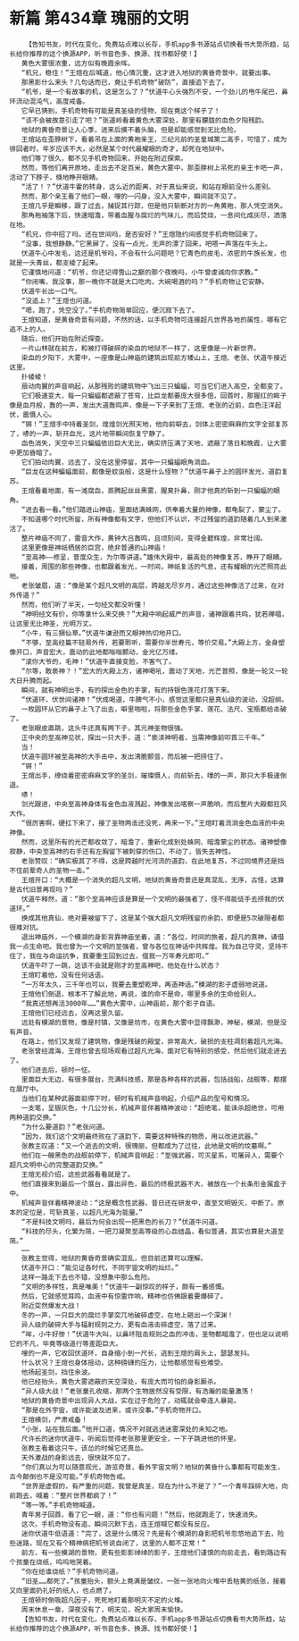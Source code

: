 # 新篇 第434章 瑰丽的文明
        【告知书友，时代在变化，免费站点难以长存，手机app多书源站点切换看书大势所趋，站长给你推荐的这个换源APP，听书音色多、换源、找书都好使！】
       黄色大雾很浓重，远方似有晚霞余晖。
       “机兄，稳住！”王煊在后喊道，他心情沉重，这才进入地狱的黄昏奇景中，就要出事。
       那黑影什么来头？几句话而已，竟让手机奇物“破防”，直接追下去了。
       “机爷，是一个有故事的机，这是怎么了？”伏道牛心头强烈不安，一个劲儿的甩牛尾巴，鼻环流动混沌气，高度戒备。
       它早已猜到，手机奇物有可能是真圣级的怪物，现在竟这个样子了！
       “该不会被故意引走了吧？”张道岭看着黄色大雾深处，那里有朦胧的血色夕阳残韵。
       地狱的黄昏奇景让人心季，进来后摸不着头脑，但是却能感觉到无比危险。
       王煊站在歪脖树下，看着吊在上面的黄袍亲王，三纪元前的圣皇城第二高手，可惜了，成为徘回者时，年岁应该不大，必然是某个时代最耀眼的奇才，却死在地狱中。
       他们等了很久，都不见手机奇物回来，开始在附近探索。
       然而，等他们离开原地，走出去不足百米，黄色大雾中，那歪脖树上吊死的亲王卡吧一声，活动了下脖子，倏地睁开眼睛。
       “活了！？”伏道牛霍的转身，这么近的距离，对于真仙来说，和站在眼前没什么差别。
       然而，那个亲王看了他们一眼，嗖的一闪身，没入大雾中，瞬间就不见了。
       王煊几乎是瞬移，跟了过去，捕捉其行踪，但是他只斩断对方的一角黄袍，那人凭空消失。
       那角袍袖落下后，快速暗澹，带着血腥与腐烂的气味儿，而后焚烧，一息间化成灰尽，洒落在地。
       “机兄，你中招了吗，还在世间吗，是否安好？”王煊隐约间感觉手机奇物回来了。
       “没事，我想静静。”它黑屏了，没有一点光，无声的漂了回来，吧嗒一声落在牛头上。
       伏道牛心中发毛，这还是机爷吗，不会有什么问题吧？它青色的皮毛，浓密的牛族长发，也就是一头青丝，都支棱了起来。
       它谨慎地问道：“机爷，你还记得雪山之巅的那个夜晚吗，小牛曾虔诚向你求教。”
       “你闭嘴，我没事，那一晚你不就是大口吃肉，大碗喝酒的吗？”手机奇物让它安静。
       伏道牛长出一口气。
       “没追上？”王煊也问道。
       “嗯，跑了，凭空没了。”手机奇物简单回应，便沉寂下去了。
       王煊知道，是黄昏奇景有问题，不然的话，以手机奇物可连接超凡世界各地的属性，哪有它追不上的人。
       随后，他们开始在附近探查。
       一片山林就在前方，和被打得破碎的染血的地狱不一样了，这里像是一片新世界。
       染血的夕阳下，大雾中，一座像是山神庙的建筑出现前方矮山上，王煊、老张、伏道牛接近这里。
       扑棱棱！
       扇动肉翼的声音响起，从那残败的建筑物中飞出三只蝙蝠，可当它们进入高空，全都变了。
       它们极速变大，每一只蝙蝠都遮蔽了苍穹，比巨龙都要庞大很多倍，回首时，那猩红的眸子像是血月般，轰的一声，发出大道轰鸣声，像是一下子来到了王煊、老张的近前，血色汪洋起伏，震慑人心。
       “锵！”王煊手中持着圣剑，煌煌剑光照天地，他向前噼去，剑体上密密麻麻的文字全部复苏了，哧的一声，斩开血光，这片地带瞬间恢复宁静了。
       血色消失，天空中三只蝙蝠依旧巨大无比，确实挤压满了天地，遮蔽了落日和晚霞，让大雾中更加昏暗了。
       它们拍动肉翼，远去了，没在这里停留，其中一只蝙蝠眼角淌血。
       “巨龙在这种蝙蝠面前，都像是蚊虫般，这是什么怪物？”伏道牛鼻子上的圆环发光，道韵复苏。
       王煊看着地面，有一滩腐血，蒸腾起丝丝黑雾，腥臭扑鼻，刚才他真的斩到一只蝙蝠的眼角。
       “进去看一看。”他们踏进山神庙，里面结满蛛网，供奉着大量的神像，都龟裂了，蒙尘了。
       不知道哪个时代所留，所有神像都有文字，但他们不认识，不过残留的道韵随着几人到来激活了。
       整片神庙不同了，雷音大作，黄钟大吕轰鸣，且顷刻间，变得金碧辉煌，非常壮阔。
       这里更像是神祇栖居的巨宫，绝非普通的山神庙！
       “至高神——修呈，普度众生，为尔等讲道。”雄伟大殿中，最高处的神像复苏，睁开了眼睛。
       接着，周围的那些神像，也都跟着发光，一时间，神祇复活的气息，还有耀眼的光芒照亮此地。
       老张皱眉，道：“像是某个超凡文明的高层，跨越无尽岁月，通过这些神像活了过来，在对外传道？”
       然而，他们听了半天，一句经文都没听懂！
       “神明经文有价，你等拿什么来交换？”大殿中响起威严的声音，诸神跟着共鸣，犹若禅唱，让这里无比神圣，光明万丈。
       “小牛，有三捆仙草。”伏道牛谦逊而又眼神热切地开口。
       “不够，至高经篇不轻易外传，若要聆听，需要你半世寿元，等价交易。”大殿上方，金身塑像开口，声音宏大，震动的此地都嗡嗡颤动，金光亿万缕。
       “滚你大爷的，毛神！”伏道牛直接变脸，不客气了。
       “尔等，敢亵神？！”宏大的大殿上方，诸神喝吼，震动了天地，光芒普照，像是一轮又一轮大日升腾而起。
       瞬间，就有神明出手，有的探出金色的手掌，有的持银色莲花打落下来。
       “伏道环，伏世间诸神！”伏成喝道，牛脾气不小，感觉这里都只是真仙级的波动，没超纲。
       一枚圆环从它的鼻子上飞了出去，噼里啪啦，将那些金色手掌、莲花、法尺、宝瓶都给击破了。
       老张眼皮直跳，这头牛还真有两下子，其元神圣物很强。
       正中央的至高神见状，探出一只大手，道：“亵渎神明者，当需神像前叩首三千年。”
       当！
       伏道牛圆环被至高神的大手击中，发出清脆颤音，而后被一把捞住了。
       “锵！”
       王煊出手，缭绕着密密麻麻文字的圣剑，璀璨慑人，向前斩去，噗的一声，那只大手极速倒退。
       哧！
       剑光跟进，中央至高神身体有金色血液溅起，神像发出喀察一声脆响，而后整片大殿都狂风大作。
       “很厉害啊，硬扛下来了，接了圣物两击还没死，再来一下。”王煊盯着流淌金色血液的中央神像。
       然而，这里所有的光芒都收敛了，暗澹了，重新化成到处蛛网、暗澹蒙尘的状态。诸神塑像寂静，中央至高神的右手还有左胸留下被刺穿的伤口，不动了，皆失去神性。
       老张赞叹：“确实极其了不得，这是跨越时光河流的道韵，在此地复苏，不过同境界还是挡不住前辈奇人的圣物一击。”
       王煊开口：“大概是一个消失的超凡文明，地狱的黄昏奇景还是真混乱，无序，古怪，这算是古代旧景再现吗？”
       伏道牛释然，道：“那个至高神应该是算是一个文明的最强者了，怪不得能徒手去捞我的伏道环。”
       换成其他真仙，绝对要被留下了，这是某个强大超凡文明残留的余韵，即便是5次破限者都很难对抗。
       退出神庙外，一个模湖的身影背靠神庙坐着，道：“各位，时间的旅者，超凡的真神，请借我一点生命吧。我也曾为一个文明的至强者，曾与各位在神话中共辉煌。我为自己守灵，坚持不住了，我在与命运抗争，我要重生回到过去，借我一万年寿元即可。”
       伏道牛吓了一跳，这该不会就是刚才的至高神吧，他处在什么状态？
       王煊盯着他，没有任何话语。
       “一万年太久，三千年也可以，我要去重塑乾坤，再造神话。”模湖的影子虚弱地说道。
       王煊他们倒退，根本不了解此地，再说，谁的命不是命，哪里多余的生命给别人。
       “我真还想再活3000年……”黄色大雾中，山神庙前，那个影子自语。
       王煊他们已经远去，没再这里久留。
       远处有模湖的景物，像是村镇，又像是坊市，在黄色大雾中显得飘渺，神秘，模湖，但是没有声音。
       在路上，他们又发现了建筑物，像是残破的殿堂，非常高大，破损的支柱凋刻着超凡光海。
       老张曾经渡海，王煊也曾去现场观看过超凡光海，面对它有特别的感受，然后他们就走进去了。
       他们进去后，顿时一怔。
       里面巨大无边，有很多展台，充满科技感，那是各种各样的武器，包括战船，战舰等，都摆在展厅中。
       当他们在某种武器面前停下时，顿时有机械声音响起，介绍产品的型号和情况。
       一支笔，呈银灰色，十几公分长，机械声音伴着精神波动：“超绝笔，能诛杀超绝世，可用两种道韵交换。”
       “为什么要道韵？”老张问道。
       “因为，我们这个文明最终败在了道韵下，需要这种特殊的物质，用以改进武器。”
       张教主叹道：“又一个逝去的文明，很瑰丽，但都成为了过往，此地是文明的坟墓啊。”
       他们在一艘黑色的战舰前停下，机械声音响起：“至强武器，可灭星系，可屠异人，需要个超凡文明中心的完整道韵交换。”
       王煊无视介绍，这些武器看看就是了。
       他们直接来到最后一个展台，露出异色，最后的终极武器不大，被放在一个长条形金属盒子中。
       机械声音伴着精神波动：“这是概念性武器，昔日还在研发中，直至文明毁灭，中断了。原本的定位是，可斩真圣，以超凡光海为能量。”
       “不是科技文明吗，最后为何会出现一把黑色的长刀？”伏道牛问道。
       “科技的尽头，化繁为简，一把刀凝聚至高等级的心血结晶，看似普通，其实也算是大道至简。”
       ……
       张教主觉得，地狱的黄昏奇景确实混乱，但目前还算可以理解。
       伏道牛开口：“能见证各时代，不同宇宙文明的灿烂。”
       这样一路走下去也不错，没想象中那么危险。
       “文明的多样性，真是唯美！”伏道牛一副惊叹的样子，颇有一番感慨。
       然后，它就感觉耳鸣，血液中有惊雷炸响，精神也仿佛跟着要爆碎了。
       附近突然爆发大战！
       冬的一声，一只巨大的腐烂手掌突兀地破碎虚空，在地上砸出一个深渊！
       异人级的破碎大手与辐射规则之力，更有血液击碎虚空，落了过来。
       “哞，小牛好惨！”伏道牛大叫，以鼻环阻击规则之血的冲击，圣物都暗澹了，但也足以说明它的不凡，毕竟等级道行等差距巨大。
       嗖的一声，它收回伏道环，自身缩小到一尺长，逃到王煊的肩头上，瑟瑟发抖。
       什么状况？王煊也身体摇动，这种磅礴的压力，让他都感觉有些难受。
       他扬起圣剑，挡住余波。
       他已经抬头，黄色大雾遮蔽的天空深处，有庞大而可怕的身影厮杀。
       “异人级大战！”老张童孔收缩，那两个生物居然没有受限，有浩瀚的能量激荡！
       地狱的黄昏奇景中出现异人大战，实在过于危险了，动辄就会牵连人暴毙。
       “那是在外宇宙，或许能波及进来，或许没事。”手机奇物开口。
       王煊横剑，严肃戒备！
       “小张，站在我后面。”他开口道，情况不对就逃进迷雾深处的未知之地。
       尺许长的迷你伏道牛，听闻后觉得老张那里更安全，一下子跳进他的怀里。
       张教主看着这只牛，该怂的时候它还真怂。
       天外激战的身影远去，很快就不见了。
       “你们真以为可以随意观光，游览奇景，看外宇宙文明？地狱的黄昏什么事都有可能发生，古今颠倒也不是没可能。”手机奇物告戒。
       “世界是虚假的，有严重的问题，我曾是真圣，现在为什么不是了？”一个青年踩碎大地，向前跑去，喊着：“整片世界都疯了！”
       “等一等。”手机奇物喊道。
       青年男子回首，看了它一眼，道：“你也有问题！”然后，他就跑走了，快速消失。
       这次，手机奇物没有追，瞬间沉默下去，连王煊喊它都没有反应。
       迷你伏道牛低语道：“完了，这是什么情况？先是有个模湖的身影把机爷忽悠地追下去，险些迷路，现在又有个精神病把机爷说自闭了，这里的人都不正常！”
       前方，有一些模湖的景物，更有些影影绰绰的影子，王煊他们谨慎的向前走去，看到路边有个孩童在烧纸，呜呜地哭着。
       “你在给谁烧纸？”手机奇物问道。
       “旧圣……都死了。”孩童抬头，额头上竟满是皱纹，一张一张地向火堆中丢枯黄的纸张，接着又向里面扔扎好的纸人，也点燃了。
       王煊顿时倒吸超凡因子，死死地盯着那明灭不定的火堆。
       周末休息一章，深夜没有了，明天见，祝大家周末愉快。
       【告知书友，时代在变化，免费站点难以长存，手机app多书源站点切换看书大势所趋，站长给你推荐的这个换源APP，听书音色多、换源、找书都好使！】